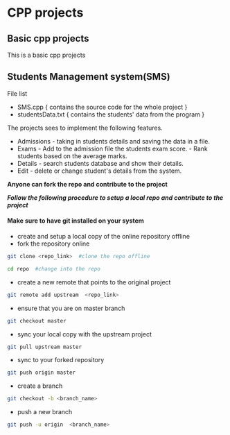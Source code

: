  #  CPP projects
##  Basic cpp projects
This is a basic cpp projects
##    Students Management system(SMS)

File  list
 
*  SMS.cpp { contains the source code for the whole project }
*  studentsData.txt { contains the  students' data from the program }


The projects sees  to implement the following features.


* Admissions - taking in students details  and saving the data in a file.
* Exams      - Add to the admission file the students exam score.
		     - Rank students based on the average marks.
* Details - search students database and  show their details.
*  Edit   - delete or change student's details from the system.


__Anyone can fork the repo and contribute to the project__

   
___Follow the following  procedure to setup  a local repo and contribute to the project___

####  Make sure to have git installed on your system

    
* create and setup a local copy of the online repository offline
* fork the repository online 

```bash 
git clone <repo_link>  #clone the repo offline
 ```
```bash
cd repo  #change into the repo
  ```
* create a new remote that points to the original project

```bash
git remote add upstream  <repo_link>
```

* ensure  that you are on   master branch

```bash
git checkout master
```
* sync your local  copy  with the upstream project

```bash 
git pull upstream master
```

* sync to  your forked repository

```bash
git push origin master
```
* create  a branch
  
```bash
git checkout -b <branch_name>
```
* push a new branch 
      
```bash
git push -u origin  <branch_name>
```
 
